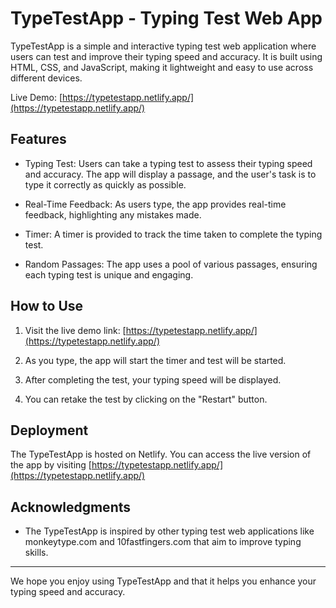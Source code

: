 # TypeTestApp - Typing Test Web App

TypeTestApp is a simple and interactive typing test web application where users can test and improve their typing speed and accuracy. It is built using HTML, CSS, and JavaScript, making it lightweight and easy to use across different devices.

Live Demo: [https://typetestapp.netlify.app/](https://typetestapp.netlify.app/)

## Features

- Typing Test: Users can take a typing test to assess their typing speed and accuracy. The app will display a passage, and the user's task is to type it correctly as quickly as possible.

- Real-Time Feedback: As users type, the app provides real-time feedback, highlighting any mistakes made.

- Timer: A timer is provided to track the time taken to complete the typing test.

- Random Passages: The app uses a pool of various passages, ensuring each typing test is unique and engaging.


## How to Use

1. Visit the live demo link: [https://typetestapp.netlify.app/](https://typetestapp.netlify.app/)

2. As you type, the app will start the timer and test will be started.

4. After completing the test, your typing speed will be displayed.

5. You can retake the test by clicking on the "Restart" button.

## Deployment

The TypeTestApp is hosted on Netlify. You can access the live version of the app by visiting [https://typetestapp.netlify.app/](https://typetestapp.netlify.app/)

## Acknowledgments

- The TypeTestApp is inspired by other typing test web applications like monkeytype.com and 10fastfingers.com that aim to improve typing skills.

---

We hope you enjoy using TypeTestApp and that it helps you enhance your typing speed and accuracy.
